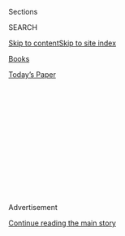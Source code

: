 <div id="app">

<div>

<div>

<div>

<div class="NYTAppHideMasthead css-1q2w90k e1suatyy0">

<div class="section css-ui9rw0 e1suatyy2">

<div class="css-eph4ug er09x8g0">

<div class="css-6n7j50">

</div>

<span class="css-1dv1kvn">Sections</span>

<div class="css-10488qs">

<span class="css-1dv1kvn">SEARCH</span>

</div>

[Skip to content](#site-content)[Skip to site
index](#site-index)

</div>

<div id="masthead-section-label" class="css-1wr3we4 eaxe0e00">

[Books](https://www.nytimes3xbfgragh.onion/section/books)

</div>

<div class="css-10698na e1huz5gh0">

</div>

</div>

<div id="masthead-bar-one" class="section hasLinks css-15hmgas e1csuq9d3">

<div class="css-uqyvli e1csuq9d0">

</div>

<div class="css-1uqjmks e1csuq9d1">

</div>

<div class="css-9e9ivx">

[](https://myaccount.nytimes3xbfgragh.onion/auth/login?response_type=cookie&client_id=vi)

</div>

<div class="css-1bvtpon e1csuq9d2">

[Today’s
Paper](https://www.nytimes3xbfgragh.onion/section/todayspaper)

</div>

</div>

</div>

</div>

<div data-aria-hidden="false">

<div id="site-content" data-role="main">

<div>

<div class="css-1aor85t" style="opacity:0.000000001;z-index:-1;visibility:hidden">

<div class="css-1hqnpie">

<div class="css-epjblv">

<span class="css-17xtcya">[Books](/section/books)</span><span class="css-x15j1o">|</span><span class="css-fwqvlz">13
Books to Watch For in
August</span>

</div>

<div class="css-k008qs">

<div class="css-1iwv8en">

<span class="css-18z7m18"></span>

<div>

</div>

</div>

<span class="css-1n6z4y">https://nyti.ms/311HlJF</span>

<div class="css-1705lsu">

<div class="css-4xjgmj">

<div class="css-4skfbu" data-role="toolbar" data-aria-label="Social Media Share buttons, Save button, and Comments Panel with current comment count" data-testid="share-tools">

  - 
  - 
  - 
  - 
    
    <div class="css-6n7j50">
    
    </div>

  - 

</div>

</div>

</div>

</div>

</div>

</div>

<div id="NYT_TOP_BANNER_REGION" class="css-13pd83m">

</div>

<div id="top-wrapper" class="css-1sy8kpn">

<div id="top-slug" class="css-l9onyx">

Advertisement

</div>

[Continue reading the main
story](#after-top)

<div class="ad top-wrapper" style="text-align:center;height:100%;display:block;min-height:250px">

<div id="top" class="place-ad" data-position="top" data-size-key="top">

</div>

</div>

<div id="after-top">

</div>

</div>

<div>

<div id="sponsor-wrapper" class="css-1hyfx7x">

<div id="sponsor-slug" class="css-19vbshk">

Supported by

</div>

[Continue reading the main
story](#after-sponsor)

<div id="sponsor" class="ad sponsor-wrapper" style="text-align:center;height:100%;display:block">

</div>

<div id="after-sponsor">

</div>

</div>

<div class="css-186x18t">

</div>

<div class="css-1vkm6nb ehdk2mb0">

# 13 Books to Watch For in August

</div>

Stephenie Meyer’s retelling of “Twilight,” Isabel Wilkerson’s
examination of American racism, a biography of the drug kingpin El
Chapo, and plenty
more.

<div class="css-79elbk" data-testid="photoviewer-wrapper">

<div class="css-z3e15g" data-testid="photoviewer-wrapper-hidden">

</div>

<div class="css-1a48zt4 ehw59r15" data-testid="photoviewer-children">

![](https://static01.graylady3jvrrxbe.onion/images/2020/07/31/books/00AUGUST-BOOKS-COMBO/00AUGUST-BOOKS-COMBO-articleLarge.jpg?quality=75&auto=webp&disable=upscale)

</div>

</div>

<div class="css-18e8msd">

<div class="css-vp77d3 epjyd6m0">

<div class="css-hus3qt ey68jwv0" data-aria-hidden="true">

[![Joumana
Khatib](https://static01.graylady3jvrrxbe.onion/images/2018/09/13/multimedia/author-joumana-khatib/author-joumana-khatib-thumbLarge.png
"Joumana Khatib")](https://nytimes3xbfgragh.onion/by/joumana-khatib)

</div>

<div class="css-1baulvz">

By [<span class="css-1baulvz last-byline" itemprop="name">Joumana
Khatib</span>](https://nytimes3xbfgragh.onion/by/joumana-khatib)

</div>

</div>

  - 
    
    <div class="css-ld3wwf e16638kd2">
    
    Published July 30, 2020Updated July 31,
    2020
    
    </div>

  - 
    
    <div class="css-4xjgmj">
    
    <div class="css-pvvomx" data-role="toolbar" data-aria-label="Social Media Share buttons, Save button, and Comments Panel with current comment count" data-testid="share-tools">
    
      - 
      - 
      - 
      - 
        
        <div class="css-6n7j50">
        
        </div>
    
      - 
    
    </div>
    
    </div>

</div>

</div>

<div class="section meteredContent css-1r7ky0e" name="articleBody" itemprop="articleBody">

<div class="css-1fanzo5 StoryBodyCompanionColumn">

<div class="css-53u6y8">

August is often a quiet month for publishers, but this year there’s a
lot to look forward to: new books from Akwaeke Emezi and Daisy Johnson;
a timely re-examination of William Faulkner, with a special focus on how
he wrote about race; and an astrophysicist’s (surprisingly soothing)
guide to the end of the universe as we know
it.

<div class="css-79elbk" data-testid="photoviewer-wrapper">

<div class="css-z3e15g" data-testid="photoviewer-wrapper-hidden">

</div>

<div class="css-1a48zt4 ehw59r15" data-testid="photoviewer-children">

<div class="css-zgakxe erfvjey0">

<span class="css-1ly73wi e1tej78p0">Image</span>

<div class="css-zjzyr8">

<div data-testid="lazyimage-container" style="height:587.7333333333332px">

</div>

</div>

</div>

</div>

</div>

### ‘[Caste: The Origins of Our Discontents](https://www.penguinrandomhouse.com/books/653196/caste-by-isabel-wilkerson/),’ by Isabel Wilkerson (Random House, Aug. 4)

Wilkerson, the Pulitzer Prize-winning journalist and author of “[The
Warmth of Other
Suns](https://www.nytimes3xbfgragh.onion/2010/09/05/books/review/Oshinsky-t.html),”
places America’s racism in a global context, linking it to the caste
system in India as well as Nazi ideology. She identifies eight
cornerstones of caste systems throughout history and across the world,
and uses vignettes from real-life people to illustrate how inequality
acts as an invisible, but deeply felt, blueprint for their lives.

</div>

</div>

<div class="css-1fanzo5 StoryBodyCompanionColumn">

<div class="css-53u6y8">

*\[* [*Read our
review*](https://www.nytimes3xbfgragh.onion/2020/07/31/books/review-caste-isabel-wilkerson-origins-of-our-discontents.html)*.
\]*

<div class="css-79elbk" data-testid="photoviewer-wrapper">

<div class="css-z3e15g" data-testid="photoviewer-wrapper-hidden">

</div>

<div class="css-1a48zt4 ehw59r15" data-testid="photoviewer-children">

<div class="css-zgakxe erfvjey0">

<span class="css-1ly73wi e1tej78p0">Image</span>

<div class="css-zjzyr8">

<div data-testid="lazyimage-container" style="height:580px">

</div>

</div>

</div>

</div>

</div>

### ‘[The Death of Vivek Oji](https://www.penguinrandomhouse.com/books/604152/the-death-of-vivek-oji-by-akwaeke-emezi/),’ by Akwaeke Emezi (Riverhead, Aug. 4)

A family in southeastern Nigeria confronts what little it knew of — and
was willing to accept about — its son after his body is delivered to his
mother’s doorstep. This mystery, by the author of
“[Freshwater](https://www.nytimes3xbfgragh.onion/2018/02/26/books/review/freshwater-akwaeke-emezi.html)”
and
“[Pet](https://www.nytimes3xbfgragh.onion/2019/09/30/books/review/pet-akwaeke-emezi.html),”
raises an unsettling question: How does a family mourn a young man who
was forced to hide his true self?

*\[* [*Read our profile of
Emezi*](https://www.nytimes3xbfgragh.onion/2019/09/09/books/akwaeke-emezi-pet-freshwater.html)*.
|* [*Read our
review*](https://www.nytimes3xbfgragh.onion/2020/07/28/books/death-vivek-oji-akwaeke-emezi-group-text.html)*.
\]*

<div class="css-79elbk" data-testid="photoviewer-wrapper">

<div class="css-z3e15g" data-testid="photoviewer-wrapper-hidden">

</div>

<div class="css-1a48zt4 ehw59r15" data-testid="photoviewer-children">

<div class="css-zgakxe erfvjey0">

<span class="css-1ly73wi e1tej78p0">Image</span>

<div class="css-zjzyr8">

<div data-testid="lazyimage-container" style="height:587.7333333333332px">

</div>

</div>

</div>

</div>

</div>

### ‘[El Jefe: The Stalking of Chapo Guzmán](https://us.macmillan.com/books/9781250254528),’ by Alan Feuer (Flatiron, Aug. 25)

El Chapo, the most famous drug trafficker of his generation, [received a
life
sentence](https://www.nytimes3xbfgragh.onion/2019/07/17/nyregion/el-chapo-sentencing.html)
last year. He had evaded the Mexican authorities for years, smuggled
hundreds of tons of drugs and became notorious for his violence and
corruption. Feuer, a Metro reporter for The New York Times who covered
El Chapo’s trial, gives a brisk, rich account of the kingpin’s rise to
power and his
downfall.

<div class="css-79elbk" data-testid="photoviewer-wrapper">

<div class="css-z3e15g" data-testid="photoviewer-wrapper-hidden">

</div>

<div class="css-1a48zt4 ehw59r15" data-testid="photoviewer-children">

<div class="css-zgakxe erfvjey0">

<span class="css-1ly73wi e1tej78p0">Image</span>

<div class="css-zjzyr8">

<div data-testid="lazyimage-container" style="height:591.2334352701324px">

</div>

</div>

</div>

</div>

</div>

### ‘[The End of Everything (Astrophysically Speaking)](https://www.simonandschuster.com/books/The-End-of-Everything/Katie-Mack/9781982103545),’ by Katie Mack (Scribner, Aug. 4)

“In about five billion years, the Sun will swell to its red giant phase,
engulf the orbit of Mercury and perhaps Venus, and leave the Earth a
charred, lifeless, magma-covered rock.” That’s how Mack, a theoretical
astrophysicist, begins her engrossing, elegant timeline of the cosmos.
Despite the book’s sobering title, she sprinkles in delightful esoterica
along the way, while providing a guide to some of the most plausible
scenarios about the end of the
universe.

</div>

</div>

<div class="css-1fanzo5 StoryBodyCompanionColumn">

<div class="css-53u6y8">

<div class="css-79elbk" data-testid="photoviewer-wrapper">

<div class="css-z3e15g" data-testid="photoviewer-wrapper-hidden">

</div>

<div class="css-1a48zt4 ehw59r15" data-testid="photoviewer-children">

<div class="css-zgakxe erfvjey0">

<span class="css-1ly73wi e1tej78p0">Image</span>

<div class="css-zjzyr8">

<div data-testid="lazyimage-container" style="height:588.3777777777777px">

</div>

</div>

</div>

</div>

</div>

### ‘[Evil Geniuses: The Unmaking of America](https://www.penguinrandomhouse.com/books/594493/evil-geniuses-by-kurt-andersen/),’ by Kurt Andersen (Random House, Aug. 11)

Starting in the 1970s, according to Andersen, a “cultural U-turn” caused
the nation to abandon the middle class, instead rewarding corporate
interests and capitalist greed. The United States, he writes, might be
“the first large modern society to go from fully developed to
failing.” But for all his grim assessments, he offers solutions
(including stronger unions and a universal basic income), and believes
change is possible — so long as the left adopts tactics the right used
decades
ago.

<div class="css-79elbk" data-testid="photoviewer-wrapper">

<div class="css-z3e15g" data-testid="photoviewer-wrapper-hidden">

</div>

<div class="css-1a48zt4 ehw59r15" data-testid="photoviewer-children">

<div class="css-zgakxe erfvjey0">

<span class="css-1ly73wi e1tej78p0">Image</span>

<div class="css-zjzyr8">

<div data-testid="lazyimage-container" style="height:583.8666666666667px">

</div>

</div>

</div>

</div>

</div>

### ‘[Life of a Klansman: A Family History in White Supremacy](https://us.macmillan.com/books/9780374186326),’ by Edward Ball (Farrar, Straus & Giroux, Aug. 4)

In his National Book Award-winning book “[Slaves in the
Family](https://archive.nytimes3xbfgragh.onion/www.nytimes3xbfgragh.onion/books/98/03/01/reviews/980301.01faustt.html),”
Ball tracked down descendants of the people that his ancestors,
plantation owners in South Carolina, had enslaved. Now, he returns again
to his family, focusing on one of his great-great-grandfathers and his
association with the Ku Klux
Klan.

<div class="css-79elbk" data-testid="photoviewer-wrapper">

<div class="css-z3e15g" data-testid="photoviewer-wrapper-hidden">

</div>

<div class="css-1a48zt4 ehw59r15" data-testid="photoviewer-children">

<div class="css-zgakxe erfvjey0">

<span class="css-1ly73wi e1tej78p0">Image</span>

<div class="css-zjzyr8">

<div data-testid="lazyimage-container" style="height:592.8888888888889px">

</div>

</div>

</div>

</div>

</div>

### ‘[Luster](https://us.macmillan.com/books/9780374910334),’ by Raven Leilani (Farrar, Straus & Giroux, Aug. 4)

Edie is a Black woman in her 20s, an artist in Bushwick who is
unfulfilled by virtually every part of her life. When she begins dating
a white man in an open marriage, she becomes entangled in his family’s
life — emotionally, physically and even economically.

*\[* [*Read our profile of
Leilani*](https://www.nytimes3xbfgragh.onion/2020/07/31/books/raven-leilani-luster.html)*.
\]*

<div class="css-79elbk" data-testid="photoviewer-wrapper">

<div class="css-z3e15g" data-testid="photoviewer-wrapper-hidden">

</div>

<div class="css-1a48zt4 ehw59r15" data-testid="photoviewer-children">

<div class="css-zgakxe erfvjey0">

<span class="css-1ly73wi e1tej78p0">Image</span>

<div class="css-zjzyr8">

<div data-testid="lazyimage-container" style="height:582.3293172690763px">

</div>

</div>

</div>

</div>

</div>

</div>

</div>

<div class="css-1fanzo5 StoryBodyCompanionColumn">

<div class="css-53u6y8">

### ‘[Midnight Sun](https://www.hachettebookgroup.com/titles/stephenie-meyer/midnight-sun/9780316592253/),’ by Stephenie Meyer (Little, Brown, Aug. 4)

It’s been almost 15 years since Meyer published “Twilight,” the
best-selling young-adult vampire novel that sparked a worldwide interest
in paranormal romance. Now she returns to the story of Edward Cullen and
Bella Swan, but this time, she tells it from his point of
view.

<div class="css-79elbk" data-testid="photoviewer-wrapper">

<div class="css-z3e15g" data-testid="photoviewer-wrapper-hidden">

</div>

<div class="css-1a48zt4 ehw59r15" data-testid="photoviewer-children">

<div class="css-zgakxe erfvjey0">

<span class="css-1ly73wi e1tej78p0">Image</span>

<div class="css-zjzyr8">

<div data-testid="lazyimage-container" style="height:589.4308943089432px">

</div>

</div>

</div>

</div>

</div>

### ‘[Reaganland: America’s Right Turn 1976-1980](https://www.simonandschuster.com/books/Reaganland/Rick-Perlstein/9781476793054),’ by Rick Perlstein (Simon & Schuster, Aug. 18)

By 1976, Ronald Reagan’s political career appeared to be over. In
Perlstein’s new book, the final volume of his series charting the
ascendancy of the right in America, he traces Reagan’s political
comeback and how he reinvigorated the Republican Party’s base with his
pledge to “Make America Great Again.” Perlstein, an engaging
storyteller, offers a clear guide to the intellectual and ideological
debates of the
time.

<div class="css-79elbk" data-testid="photoviewer-wrapper">

<div class="css-z3e15g" data-testid="photoviewer-wrapper-hidden">

</div>

<div class="css-1a48zt4 ehw59r15" data-testid="photoviewer-children">

<div class="css-zgakxe erfvjey0">

<span class="css-1ly73wi e1tej78p0">Image</span>

<div class="css-zjzyr8">

<div data-testid="lazyimage-container" style="height:580px">

</div>

</div>

</div>

</div>

</div>

### ‘[The Saddest Words: William Faulkner’s Civil War](https://wwnorton.com/books/9781631491702),’ by Michael Gorra (Liveright, Aug. 25)

Faulkner’s enduring, ubiquitous quote that “the past is never dead”
might be a fitting epitaph for this new book. In this timely
re-examination, Gorra considers how Faulkner should be read in the 21st
century, with a focus on the depiction of Black people and racism in his
fiction.

<div class="css-79elbk" data-testid="photoviewer-wrapper">

<div class="css-z3e15g" data-testid="photoviewer-wrapper-hidden">

</div>

<div class="css-1a48zt4 ehw59r15" data-testid="photoviewer-children">

<div class="css-zgakxe erfvjey0">

<span class="css-1ly73wi e1tej78p0">Image</span>

<div class="css-zjzyr8">

<div data-testid="lazyimage-container" style="height:607.7111111111111px">

</div>

</div>

</div>

</div>

</div>

### ‘[Sisters](https://www.penguinrandomhouse.com/books/624960/sisters-by-daisy-johnson/),’ by Daisy Johnson (Riverhead, Aug. 25)

With her debut novel “[Everything
Under](https://www.nytimes3xbfgragh.onion/2018/11/20/books/review/daisy-johnson-everything-under.html),”
Johnson became the youngest author shortlisted for the Booker Prize. Her
new book focuses on two teenage sisters, July and September, who arrive
with their mother at a desolate house on the eastern coast of England
after leaving school for reasons that aren’t entirely clear. The sisters
are fiercely close, less than a year apart in age, but their
relationship takes on a sinister tone over time. As their circumstances
and past come into focus, Johnson delivers a shocking
twist.

</div>

</div>

<div class="css-1fanzo5 StoryBodyCompanionColumn">

<div class="css-53u6y8">

<div class="css-79elbk" data-testid="photoviewer-wrapper">

<div class="css-z3e15g" data-testid="photoviewer-wrapper-hidden">

</div>

<div class="css-1a48zt4 ehw59r15" data-testid="photoviewer-children">

<div class="css-zgakxe erfvjey0">

<span class="css-1ly73wi e1tej78p0">Image</span>

<div class="css-zjzyr8">

<div data-testid="lazyimage-container" style="height:594.8222222222222px">

</div>

</div>

</div>

</div>

</div>

### ‘[Summer](https://www.penguinrandomhouse.com/books/259057/summer-by-ali-smith/),’ by Ali Smith (Pantheon, Aug. 25)

The final volume in Smith’s seasonal quartet, set during the coronavirus
pandemic, centers on Sacha and Robert, two siblings grappling with the
awakening of their political and cultural consciousness. As she did in
the series’ earlier books, Smith balances timely real-life issues
(Brexit, the refugee crisis, Trump) with her characters’ inner lives —
and characters from the previous books reappear,
too.

<div class="css-79elbk" data-testid="photoviewer-wrapper">

<div class="css-z3e15g" data-testid="photoviewer-wrapper-hidden">

</div>

<div class="css-1a48zt4 ehw59r15" data-testid="photoviewer-children">

<div class="css-zgakxe erfvjey0">

<span class="css-1ly73wi e1tej78p0">Image</span>

<div class="css-zjzyr8">

<div data-testid="lazyimage-container" style="height:585.8585858585859px">

</div>

</div>

</div>

</div>

</div>

### ‘[Vesper Flights](https://groveatlantic.com/book/vesper-flights/),’ by Helen Macdonald (Grove Atlantic, Aug. 25)

Macdonald’s debut, “[H Is for
Hawk](https://www.nytimes3xbfgragh.onion/2015/02/22/books/review/helen-macdonalds-h-is-for-hawk.html)”
— about grappling with the death of her beloved father by training a
goshawk — was one of the [Book Review’s 10 best books
of 2015](https://www.nytimes3xbfgragh.onion/interactive/2015/12/02/books/review/best-books-of-2015.html).
Now, Macdonald returns with a collection of essays, new and previously
published, about the natural world.

</div>

</div>

<div>

</div>

<div class="css-1fanzo5 StoryBodyCompanionColumn">

<div class="css-53u6y8">

*Follow New York Times Books on*
[*Facebook*](https://www.facebookcorewwwi.onion/nytbooks/)*,*
[*Twitter*](https://twitter.com/nytimesbooks) *and*
[*Instagram*](https://www.instagram.com/nytbooks/)*, sign up for* [*our
newsletter*](https://www.nytimes3xbfgragh.onion/newsletters/books-review)
*or* [*our literary
calendar*](https://www.nytimes3xbfgragh.onion/interactive/2017/books/books-calendar.html)*.
And listen to us on the* [*Book Review
podcast*](https://www.nytimes3xbfgragh.onion/column/book-review-podcast)*.*

</div>

</div>

</div>

<div>

</div>

<div>

</div>

<div>

</div>

<div>

<div id="bottom-wrapper" class="css-1ede5it">

<div id="bottom-slug" class="css-l9onyx">

Advertisement

</div>

[Continue reading the main
story](#after-bottom)

<div id="bottom" class="ad bottom-wrapper" style="text-align:center;height:100%;display:block;min-height:90px">

</div>

<div id="after-bottom">

</div>

</div>

</div>

</div>

</div>

## Site Index

<div>

</div>

## Site Information Navigation

  - [© <span>2020</span> <span>The New York Times
    Company</span>](https://help.nytimes3xbfgragh.onion/hc/en-us/articles/115014792127-Copyright-notice)

<!-- end list -->

  - [NYTCo](https://www.nytco.com/)
  - [Contact
    Us](https://help.nytimes3xbfgragh.onion/hc/en-us/articles/115015385887-Contact-Us)
  - [Work with us](https://www.nytco.com/careers/)
  - [Advertise](https://nytmediakit.com/)
  - [T Brand Studio](http://www.tbrandstudio.com/)
  - [Your Ad
    Choices](https://www.nytimes3xbfgragh.onion/privacy/cookie-policy#how-do-i-manage-trackers)
  - [Privacy](https://www.nytimes3xbfgragh.onion/privacy)
  - [Terms of
    Service](https://help.nytimes3xbfgragh.onion/hc/en-us/articles/115014893428-Terms-of-service)
  - [Terms of
    Sale](https://help.nytimes3xbfgragh.onion/hc/en-us/articles/115014893968-Terms-of-sale)
  - [Site
    Map](https://spiderbites.nytimes3xbfgragh.onion)
  - [Help](https://help.nytimes3xbfgragh.onion/hc/en-us)
  - [Subscriptions](https://www.nytimes3xbfgragh.onion/subscription?campaignId=37WXW)

</div>

</div>

</div>

</div>
